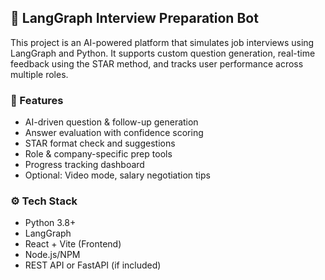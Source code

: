 ## 🚀 LangGraph Interview Preparation Bot

This project is an AI-powered platform that simulates job interviews using LangGraph and Python. It supports custom question generation, real-time feedback using the STAR method, and tracks user performance across multiple roles.

### 🔧 Features
- AI-driven question & follow-up generation
- Answer evaluation with confidence scoring
- STAR format check and suggestions
- Role & company-specific prep tools
- Progress tracking dashboard
- Optional: Video mode, salary negotiation tips

### ⚙️ Tech Stack
- Python 3.8+
- LangGraph
- React + Vite (Frontend)
- Node.js/NPM
- REST API or FastAPI (if included)
